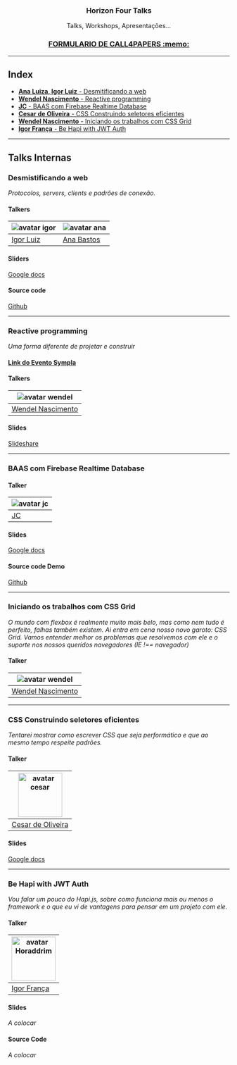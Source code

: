 <p align="center">
  <h3 align="center">Horizon Four Talks</h3>
  <p align="center">Talks, Workshops, Apresentações...</p>
  <h3 align="center"><a href="https://docs.google.com/forms/d/e/1FAIpQLSfv1NELoUVyLLCBNn6tVZyS6XiDytptcNfzqwXLIDDtmWFig/viewform?usp=sf_link" target="_blank">FORMULARIO DE CALL4PAPERS :memo:</a></h3>
</p>

---

## Index

- [**Ana Luiza, Igor Luiz** - Desmitificando a web](#desmistificando-a-web)
- [**Wendel Nascimento** - Reactive programming](#reactive-programming)
- [**JC** - BAAS com Firebase Realtime Database](#baas-com-firebase-realtime-database)
- [**Cesar de Oliveira** - CSS Construindo seletores eficientes](#css-construindo-seletores-eficientes)
- [**Wendel Nascimento** - Iniciando os trabalhos com CSS Grid](#iniciando-os-trabalhos-com-css-grid)
- [**Igor França** - Be Hapi with JWT Auth](be-hapi-with-jwt-auth)


---

## Talks Internas

### Desmistificando a web
*Protocolos, servers, clients e padrões de conexão.*

#### Talkers
![avatar igor](https://avatars1.githubusercontent.com/u/9022134?v=3&s=100) | ![avatar ana](https://avatars0.githubusercontent.com/u/10088900?v=3&s=100)
-------------------------------------------------------------------------- | --------------------------------------------------------------------------
  [Igor Luiz](https://github.com/halfeld)                                  |  [Ana Bastos](https://github.com/anabastos)

#### Sliders
[Google docs](https://docs.google.com/presentation/d/1lQTgjlpUXXfW60txXwl5Zopgt9A0-E-Pe-FFzFPJBGA/edit?usp=sharing)

#### Source code
[Github](https://github.com/anabastos/gatil-ascii-api)

---

### Reactive programming
*Uma forma diferente de projetar e construir*

#### [Link do Evento Sympla](https://www.sympla.com.br/h4-talks-3---programacao-reativa-e-angularjs__165810)


#### Talkers
![avatar wendel](https://avatars2.githubusercontent.com/u/12970118?v=4&u=0748d321126f965787c6b41ef23bf254d810208d&s=100) |
-------------------------------------------------------------------------- |
  [Wendel Nascimento](https://github.com/wendelnascimento)                 |  

#### Slides
[Slideshare](https://www.slideshare.net/WendelNascimento2/reactive-thinking)

---

### BAAS com Firebase Realtime Database

#### Talker
![avatar jc](https://avatars2.githubusercontent.com/u/15002052?v=4&u=b5212fba292acceda9dafd7016f9768a888666e0&s=100) |
-------------------------------------------------------------------------- |
  [JC](https://github.com/julioc98)                 | 


#### Slides
[Google docs](https://docs.google.com/presentation/d/1dsbh4PTQ61tj44CvAhOb1jtPMJ1eS7w9q1I6plePbAg/edit?usp=sharing)


#### Source code Demo
[Github](https://github.com/julioc98/talk-firebase)


---

### Iniciando os trabalhos com CSS Grid
*O mundo com flexbox é realmente muito mais belo, mas como nem tudo é perfeito, falhas também existem. Ai entra em cena nosso novo garoto: CSS Grid. Vamos entender melhor os problemas que resolvemos com ele e o suporte nos nossos queridos navegadores (IE !== navegador)*

#### Talker
![avatar wendel](https://avatars2.githubusercontent.com/u/12970118?v=4&u=0748d321126f965787c6b41ef23bf254d810208d&s=100) |
-------------------------------------------------------------------------- |
  [Wendel Nascimento](https://github.com/wendelnascimento)                 |  

---

### CSS Construindo seletores eficientes
*Tentarei mostrar como escrever CSS que seja performático e que ao mesmo tempo respeite padrões.*


#### Talker
<img alt="avatar cesar" src="https://avatars0.githubusercontent.com/u/23237435?s=40&v=4" width="100"> |
-------------------------------------------------------------------------- |
  [Cesar de Oliveira](https://github.com/cesarolvr)                 | 
  
#### Slides
[Google docs](https://docs.google.com/presentation/d/15CGemcW5hod5m-GK6He_MudQPyZdMUEXffuFX_xbf1M/edit?usp=sharing)

---

### Be Hapi with JWT Auth
*Vou falar um pouco do Hapi.js, sobre como funciona mais ou menos o framework e o que eu vi de vantagens para pensar em um projeto com ele.*


#### Talker
<img alt="avatar Horaddrim" src="https://avatars1.githubusercontent.com/u/25853444?s=400&v=4" width="100"> |
-------------------------------------------------------------------------- |
  [Igor França](https://github.com/horaddrim)                 | 
  
#### Slides
_A colocar_
#### Source Code
_A colocar_
